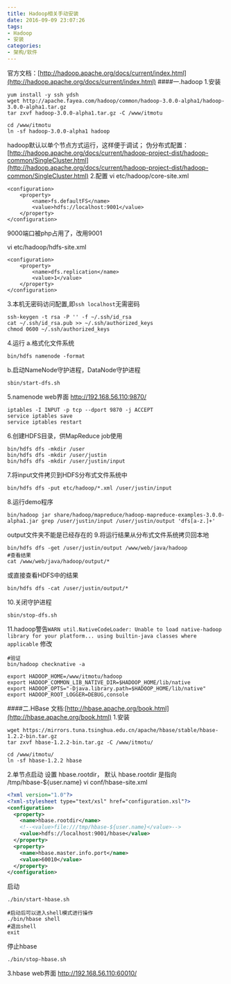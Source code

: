 ```yaml
---
title: Hadoop相关手动安装
date: 2016-09-09 23:07:26
tags:
- Hadoop
- 安装
categories:
- 架构/软件
---
```

官方文档：[http://hadoop.apache.org/docs/current/index.html](http://hadoop.apache.org/docs/current/index.html)
####一.hadoop
1.安装
```shell
yum install -y ssh ydsh
wget http://apache.fayea.com/hadoop/common/hadoop-3.0.0-alpha1/hadoop-3.0.0-alpha1.tar.gz
tar zxvf hadoop-3.0.0-alpha1.tar.gz -C /www/itmotu

cd /www/itmotu
ln -sf hadoop-3.0.0-alpha1 hadoop
```
hadoop默认以单个节点方式运行，这样便于调试；
伪分布式配置：[http://hadoop.apache.org/docs/current/hadoop-project-dist/hadoop-common/SingleCluster.html](http://hadoop.apache.org/docs/current/hadoop-project-dist/hadoop-common/SingleCluster.html)
2.配置
vi etc/hadoop/core-site.xml
```shell
<configuration>
    <property>
        <name>fs.defaultFS</name>
        <value>hdfs://localhost:9001</value>
    </property>
</configuration>
```
9000端口被php占用了，改用9001

vi etc/hadoop/hdfs-site.xml
```shell
<configuration>
    <property>
        <name>dfs.replication</name>
        <value>1</value>
    </property>
</configuration>
```
3.本机无密码访问配置,即`ssh localhost`无需密码
```shell
ssh-keygen -t rsa -P '' -f ~/.ssh/id_rsa
cat ~/.ssh/id_rsa.pub >> ~/.ssh/authorized_keys
chmod 0600 ~/.ssh/authorized_keys
```
4.运行
a.格式化文件系统
```shell
bin/hdfs namenode -format
```
b.启动NameNode守护进程，DataNode守护进程
```shell
sbin/start-dfs.sh
```
5.namenode web界面
http://192.168.56.110:9870/
```shell
iptables -I INPUT -p tcp --dport 9870 -j ACCEPT
service iptables save
service iptables restart
```
6.创建HDFS目录，供MapReduce job使用
```shell
bin/hdfs dfs -mkdir /user
bin/hdfs dfs -mkdir /user/justin
bin/hdfs dfs -mkdir /user/justin/input
```
7.将input文件拷贝到HDFS分布式文件系统中
```shell
bin/hdfs dfs -put etc/hadoop/*.xml /user/justin/input
```
8.运行demo程序
```shell
bin/hadoop jar share/hadoop/mapreduce/hadoop-mapreduce-examples-3.0.0-alpha1.jar grep /user/justin/input /user/justin/output 'dfs[a-z.]+'
```
output文件夹不能是已经存在的
9.将运行结果从分布式文件系统拷贝回本地
```shell
bin/hdfs dfs -get /user/justin/output /www/web/java/hadoop
#查看结果
cat /www/web/java/hadoop/output/*
```
或直接查看HDFS中的结果
```shell
bin/hdfs dfs -cat /user/justin/output/*
```
10.关闭守护进程
```shell
sbin/stop-dfs.sh
```
11.hadoop警告`WARN util.NativeCodeLoader: Unable to load native-hadoop library for your platform... using builtin-java classes where applicable` 修改
```shell
#验证
bin/hadoop checknative -a

export HADOOP_HOME=/www/itmotu/hadoop
export HADOOP_COMMON_LIB_NATIVE_DIR=$HADOOP_HOME/lib/native
export HADOOP_OPTS="-Djava.library.path=$HADOOP_HOME/lib/native"
export HADOOP_ROOT_LOGGER=DEBUG,console
```
####二.HBase
文档:[http://hbase.apache.org/book.html](http://hbase.apache.org/book.html)
1.安装
```shell
wget https://mirrors.tuna.tsinghua.edu.cn/apache/hbase/stable/hbase-1.2.2-bin.tar.gz
tar zxvf hbase-1.2.2-bin.tar.gz -C /www/itmotu/

cd /www/itmotu/
ln -sf hbase-1.2.2 hbase

```
2.单节点启动
设置 hbase.rootdir， 默认 hbase.rootdir 是指向 /tmp/hbase-${user.name} 
vi conf/hbase-site.xml
```xml
<?xml version="1.0"?>
<?xml-stylesheet type="text/xsl" href="configuration.xsl"?>
<configuration>
  <property>
    <name>hbase.rootdir</name>
    <!--<value>file:///tmp/hbase-${user.name}</value>-->
    <value>hdfs://localhost:9001/hbase</value>
  </property>
  <property>
    <name>hbase.master.info.port</name>
    <value>60010</value>
  </property>
</configuration>
```
启动
```shell
./bin/start-hbase.sh

#启动后可以进入shell模式进行操作
./bin/hbase shell
#退出shell
exit
```
停止hbase
```shell
./bin/stop-hbase.sh
```
3.hbase web界面
http://192.168.56.110:60010/

